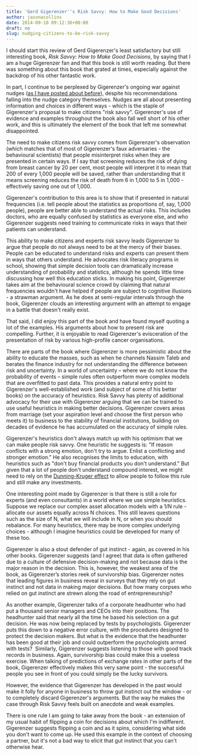 ```yaml
---
title: 'Gerd Gigerenzer''s Risk Savvy: How to Make Good Decisions'
author: jasonacollins
date: 2014-09-10 09:12:36+00:00
draft: no
slug: nudging-citizens-to-be-risk-savvy
---
```


I should start this review of Gerd Gigerenzer's least satisfactory but still interesting book, *Risk Savvy: How to Make Good Decisions*, by saying that I am a huge Gigerenzer fan and that this book is still worth reading. But there was something about this book that grated at times, especially against the backdrop of his other fantastic work.

In part, I continue to be perplexed by Gigerenzer's ongoing war against nudges ([as I have posted about before](https://jasoncollins.blog/gigerenzer-versus-nudge/)), despite his recommendations falling into the nudge category themselves. Nudges are all about presenting information and choices in different ways - which is the staple of Gigerenzer's proposal to make citizens "risk savvy". Gigerenzer's use of evidence and examples throughout the book also fall well short of his other work, and this is ultimately the element of the book that left me somewhat disappointed.

The need to make citizens risk savvy comes from Gigerenzer's observation (which matches that of most of Gigerenzer's faux adversaries - the behavioural scientists) that people misinterpret risks when they are presented in certain ways. If I say that screening reduces the risk of dying from breast cancer by 20 per cent, most people will interpret it to mean that 200 of every 1,000 people will be saved, rather than understanding that it means screening reduces the risk of death from 6 in 1,000 to 5 in 1,000 - effectively saving one out of 1,000.

Gigerenzer's contribution to this area is to show that if presented in natural frequencies (i.e. tell people about the statistics as proportions of, say, 1,000 people), people are better able to understand the actual risks. This includes doctors, who are equally confused by statistics as everyone else, and who Gigerenzer suggests need training to communicate risks in ways that their patients can understand.

This ability to make citizens and experts risk savvy leads Gigerenzer to argue that people do not always need to be at the mercy of their biases. People can be educated to understand risks and experts can present them in ways that others understand. He advocates risk literacy programs in school, showing that simple decision tools can dramatically increase understanding of probability and statistics, although he spends little time discussing how well this education sticks. In making his point, Gigerenzer takes aim at the behavioural science crowd by claiming that natural frequencies wouldn't have helped if people are subject to cognitive illusions - a strawman argument. As he does at semi-regular intervals through the book, Gigerenzer clouds an interesting argument with an attempt to engage in a battle that doesn't really exist.

That said, I did enjoy this part of the book and have found myself quoting a lot of the examples. His arguments about how to present risk are compelling. Further, it is enjoyable to read Gigerenzer's evisceration of the presentation of risk by various high-profile cancer organisations.

There are parts of the book where Gigerenzer is more pessimistic about the ability to educate the masses, such as when he channels Nassim Taleb and berates the finance industry for not understanding the difference between risk and uncertainty. In a world of uncertainty – where we do not know the probability of events – simple rules often outperform more complex models that are overfitted to past data. This provides a natural entry point to Gigerenzer's well-established work (and subject of some of his better books) on the accuracy of heuristics. Risk Savvy has plenty of additional advocacy for their use with Gigerenzer arguing that we can be trained to use useful heuristics in making better decisions. Gigerenzer covers areas from marriage (set your aspiration level and choose the first person who meets it) to business to the stability of financial institutions, building on decades of evidence he has accumulated on the accuracy of simple rules.

Gigerenzer's heuristics don't always match up with his optimism that we can make people risk savvy. One heuristic he suggests is: "If reason conflicts with a strong emotion, don't try to argue. Enlist a conflicting and stronger emotion." He also recognises the limits to education, with heuristics such as "don't buy financial products you don't understand." But given that a lot of people don't understand compound interest, we might need to rely on the [Dunning-Kruger effect](http://en.wikipedia.org/wiki/Dunning%E2%80%93Kruger_effect) to allow people to follow this rule and still make any investments.

One interesting point made by Gigerenzer is that there is still a role for experts (and even consultants) in a world where we use simple heuristics. Suppose we replace our complex asset allocation models with a 1/N rule - allocate our assets equally across N choices. This still leaves questions such as the size of N, what we will include in N, or when you should rebalance. For many heuristics, there may be more complex underlying choices - although I imagine heuristics could be developed for many of these too.

Gigerenzer is also a stout defender of gut instinct - again, as covered in his other books. Gigerenzer suggests (and I agree) that data is often gathered due to a culture of defensive decision-making and not because data is the major reason in the decision. This is, however, the weakest area of the book, as Gigerenzer’s stories reek of survivorship bias. Gigerenzer notes that leading figures in business reveal in surveys that they rely on gut instinct and not data in making major decisions. But how many corpses who relied on gut instinct are strewn along the road of entrepreneurship?

As another example, Gigerenzer talks of a corporate headhunter who had put a thousand senior managers and CEOs into their positions. The headhunter said that nearly all the time he based his selection on a gut decision. He was now being replaced by tests by psychologists. Gigerenzer puts this down to a negative error culture, with the procedures designed to protect the decision makers. But what is the evidence that the headhunter has been good at their job and could outperform the psychologists armed with tests?  Similarly, Gigerenzer suggests listening to those with good track records in business. Again, survivorship bias could make this a useless exercise. When talking of predictions of exchange rates in other parts of the book, Gigerenzer effectively makes this very same point - the successful people you see in front of you could simply be the lucky survivors.

However, the evidence that Gigerenzer has developed in the past would make it folly for anyone in business to throw gut instinct out the window - or to completely discard Gigerenzer's arguments. But the way he makes the case through Risk Savvy feels built on anecdote and weak examples.

There is one rule I am going to take away from the book - an extension of my usual habit of flipping a coin for decisions about which I'm indifferent. Gigerenzer suggests flipping a coin and as it spins, considering what side you don't want to come up. He used this example in the context of choosing a partner, but it's not a bad way to elicit that gut instinct that you can't otherwise hear.
